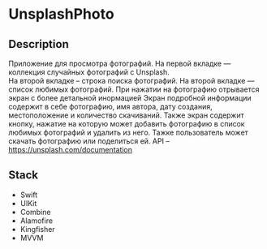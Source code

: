 # UnsplashPhoto

## Description

Приложение для просмотра фотографий.
На первой вкладке — коллекция случайных фотографий с Unsplash.</br>
На второй вкладке – строка поиска фотографий.
На второй вкладке — список любимых фотографий.
При нажатии на фотографию отрывается экран с более детальной инормацией
Экран подробной информации содержит в себе фотографию, имя автора, дату создания, местоположение и количество скачиваний.
Также экран содержит кнопку, нажатие на которую может добавить фотографию в список любимых фотографий и удалить из него.
Тажке пользователь может скачать фотографию или поделиться ей.
API – https://unsplash.com/documentation

## Stack

- Swift
- UIKit
- Combine
- Alamofire
- Kingfisher
- MVVM

